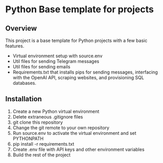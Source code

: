 # Python Base template for projects

## Overview

This project is a base template for Python projects with a few basic features.
- Virtual environment setup with source.env
- Util files for sending Telegram messages
- Util files for sending emails
- Requirements.txt that installs pips for sending messages, interfacing with the OpenAI API, scraping websites, and provisioning SQL databases.

## Installation

1. Create a new Python virtual environment
2. Delete extraneous .gitignore files
3. git clone this repository
4. Change the git remote to your own repository
5. Run source.env to activate the virtual environment and set PYTHONPATH
6. pip install -r requirements.txt
7. Create .env file with API keys and other environment variables
8. Build the rest of the project
